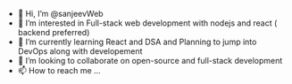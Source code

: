 - 👋 Hi, I’m @sanjeevWeb
- 👀 I’m interested in Full-stack web development with nodejs and react ( backend preferred)
- 🌱 I’m currently learning React and DSA and Planning to jump into DevOps along with developement
- 💞️ I’m looking to collaborate on open-source and full-stack development
- 📫 How to reach me ...

<!---
sanjeevWeb/sanjeevWeb is a ✨ special ✨ repository because its `README.md` (this file) appears on your GitHub profile.
You can click the Preview link to take a look at your changes.
--->
